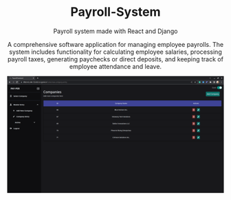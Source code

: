 <h1 align="center">
  Payroll-System
</h1>

<div align="center">
<p>Payroll system made with React and Django</p>
<p>A comprehensive software application for managing employee payrolls. The system includes functionality for calculating employee salaries, processing payroll taxes, generating paychecks or direct deposits, and keeping track of employee attendance and leave.</p>
<img src="docs/screenshots/new-company.png">
</div>